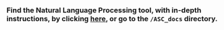 
### Find the Natural Language Processing tool, with in-depth instructions, by clicking [here](asc_docs), or go to the `/ASC_docs` directory.
